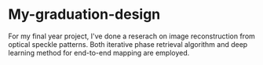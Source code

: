 # My-graduation-design
For my final year project, I've done a reserach on image reconstruction from optical speckle patterns. Both iterative phase retrieval algorithm and deep learning method for end-to-end mapping are employed.

